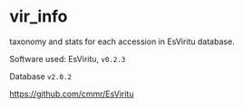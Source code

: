 # vir_info

taxonomy and stats for each accession in EsViritu database.


Software used: EsViritu, `v0.2.3`

Database `v2.0.2`

https://github.com/cmmr/EsViritu